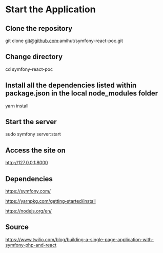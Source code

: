 # Start the Application

## Clone the repository
git clone git@github.com:amihut/symfony-react-poc.git

## Change directory
cd symfony-react-poc

## Install all the dependencies listed within package.json in the local node_modules folder
yarn install

## Start the server
sudo symfony server:start

## Access the site on
http://127.0.0.1:8000

## Dependencies
https://symfony.com/

https://yarnpkg.com/getting-started/install

https://nodejs.org/en/

## Source
https://www.twilio.com/blog/building-a-single-page-application-with-symfony-php-and-react
